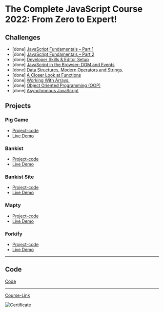 # The Complete JavaScript Course 2022: From Zero to Expert!

## Challenges

- [done] [JavaScript Fundamentals – Part 1 ](./Challenges/JavaScript%20Fundamentals%20%E2%80%93%20Part%201/)
- [done] [JavaScript Fundamentals – Part 2](./Challenges/JavaScript%20Fundamentals%20%E2%80%93%20Part%202/)
- [done] [Developer Skills & Editor Setup ](./Challenges/Developer%20Skills%20%26%20Editor%20Setup/)
- [done] [JavaScript in the Browser: DOM and Events](./Challenges/JavaScript%20in%20the%20Browser%20DOM%20and%20Events/)
- [done] [Data Structures, Modern Operators and Strings.](./Challenges/Data%20Structures%2C%20Modern%20Operators%20and%20Strings/)
- [done] [A Closer Look at Functions](./Challenges/A%20Closer%20Look%20at%20Functions/)
- [done] [Working With Arrays.](./Challenges/Working%20With%20Arrays/)
- [done] [Object Oriented Programming (OOP)](<./Challenges/Object%20Oriented%20Programming%20(OOP)/>)
- [done] [Asynchronous JavaScript](./Challenges/Asynchronous%20JavaScript/)

## Projects

### Pig Game

- [Project-code](./Projects/Pig-Game)
- [Live Demo](https://dazzling-blancmange-e76d48.netlify.app/)

### Bankist

- [Project-code](./Projects/Bankist)
- [Live Demo](https://inquisitive-longma-c4b500.netlify.app/)

### Bankist Site

- [Project-code](./Projects/Bankist-Site)
- [Live Demo](https://phenomenal-torte-0ee86e.netlify.app/)

### Mapty

- [Project-code](./Projects/Mapty)
- [Live Demo](https://moonlit-yeot-745733.netlify.app/)

### Forkify

- [Project-code](./Projects/Forkify)
- [Live Demo]()

---

## Code

[Code](Code)

---

[Course-Link](https://www.udemy.com/course/the-complete-javascript-course/)<br>

![Certificate](https://www.linkedin.com/posts/esraa-mohamed-el-tehawy-25499b232_udemy-course-completion-certificate-activity-6952292830211911680-D4bE?utm_source=linkedin_share&utm_medium=member_desktop_web)
